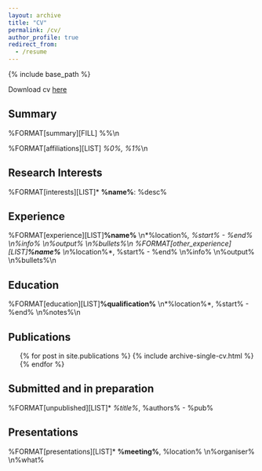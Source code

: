 ```yaml
---
layout: archive
title: "CV"
permalink: /cv/
author_profile: true
redirect_from:
  - /resume
---
```


{% include base_path %}

Download cv [here](/cv.pdf)

## Summary
%FORMAT[summary][FILL] %%\n

%FORMAT[affiliations][LIST] *%0%, %1%*\n


## Research Interests
%FORMAT[interests][LIST]* **%name%**: %desc%


## Experience
%FORMAT[experience][LIST]**%name%**  \n*%location%*, %start% - %end%  \n%info%  \n%output%  \n%bullets%\n
%FORMAT[other_experience][LIST]**%name%**  \n*%location%*, %start% - %end%  \n%info%  \n%output%  \n%bullets%\n


## Education
%FORMAT[education][LIST]**%qualification%**  \n*%location%*, %start% - %end%  \n%notes%\n


## Publications
  <ul>{% for post in site.publications %}
    {% include archive-single-cv.html %}
  {% endfor %}</ul>
  
  
## Submitted and in preparation
%FORMAT[unpublished][LIST]* *%title%*, %authors% - %pub%


## Presentations
%FORMAT[presentations][LIST]* **%meeting%**, %location%  \n%organiser%  \n%what%